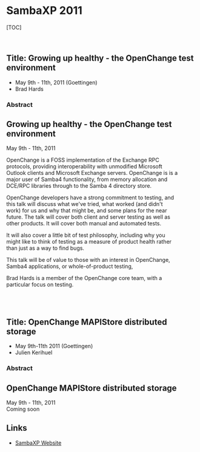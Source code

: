 # SambaXP 2011 #

[TOC]

<p>&nbsp;</p>

## Title: Growing up healthy - the OpenChange test environment ##

- May 9th - 11th, 2011 (Goettingen)
- Brad Hards
 

### Abstract ###

<div class="news" style="width:90%;">
<h2>Growing up healthy - the OpenChange test environment </h2>
<div class="date">May 9th - 11th, 2011</div>

OpenChange is a FOSS implementation of the Exchange RPC protocols,
providing interoperability with unmodified Microsoft Outlook clients
and Microsoft Exchange servers. OpenChange is is a major user of
Samba4 functionality, from memory allocation and DCE/RPC libraries
through to the Samba 4 directory store.

OpenChange developers have a strong commitment to testing, and this
talk will discuss what we've tried, what worked (and didn't work) for
us and why that might be, and some plans for the near future. The talk
will cover both client and server testing as well as other
products. It will cover both manual and automated tests.

It will also cover a little bit of test philosophy, including why you
might like to think of testing as a measure of product health rather
than just as a way to find bugs.

This talk will be of value to those with an interest in OpenChange,
Samba4 applications, or whole-of-product testing,

Brad Hards is a member of the OpenChange core team, with a particular
focus on testing.
</div>
<br/><br/>

## Title: OpenChange MAPIStore distributed storage ##

- May 9th-11th 2011 (Goettingen)
- Julien Kerihuel

### Abstract ###

<div class="news" style="width:90%;">
<h2>OpenChange MAPIStore distributed storage </h2>
<div class="date">May 9th - 11th, 2011</div>
Coming soon
</div>

## Links ##

- [SambaXP Website](http://www.sambaxp.org)